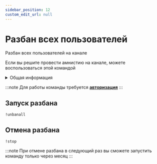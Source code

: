 ```yaml
---
sidebar_position: 12
custom_edit_url: null
---
```


# Разбан всех пользователей

Разбан всех пользователей на канале

Если вы решите провести амнистию на канале, можете воспользоваться этой командой

<details>
  <summary>Общая информация</summary>
  <ul>
    <li><b>Название:</b> unbanall</li>
    <li><b>Элиасы:</b> отсутствуют</li>
    <li><b>Кулдаун:</b> 1 месяц</li>
    <li><a href="https://github.com/Relanit/ModBoty/blob/master/ModBoty/cogs/unbanall.py"><b>Исходный код</b></a></li>
  </ul>
</details>

:::note 
Для работы команды требуется **[авторизация](../auth.md)** 
:::

## Запуск разбана
`!unbanall`

## Отмена разбана
`!stop`

:::note 
При отмене разбана в следующий раз вы сможете запустить команду только через месяц
:::

